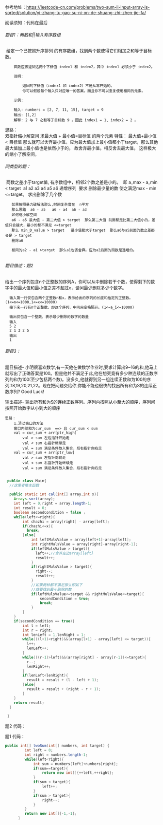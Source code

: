 参考地址：https://leetcode-cn.com/problems/two-sum-ii-input-array-is-sorted/solution/yi-zhang-tu-gao-su-ni-on-de-shuang-zhi-zhen-jie-fa/



阅读须知：代码在最后

###### 题目1：两数和||输入有序数组

​        给定一个已按照升序排列 的有序数组，找到两个数使得它们相加之和等于目标数。

        函数应该返回这两个下标值 index1 和 index2，其中 index1 必须小于 index2。
    
        说明:
    
            返回的下标值（index1 和 index2）不是从零开始的。
            你可以假设每个输入只对应唯一的答案，而且你不可以重复使用相同的元素。
    
        示例:
    
        输入: numbers = [2, 7, 11, 15], target = 9
        输出: [1,2]
        解释: 2 与 7 之和等于目标数 9 。因此 index1 = 1, index2 = 2 。

 思路：       
      双指针缩小解空间
      求最大值 + 最小值=目标值   的两个元素
      特性： 最大值+最小值< 目标值  那么就可以舍弃最小值。应为最大值加上最小值都小于target，那么其他最大值加上最小值也是依然小于的。
            故舍弃最小值。相反舍去最大值。
      这样极大的缩小了解空间。
      

###### 同类型的题：      

​       两数之差小于target值,        有序数组中，相邻2个数之差是小的。
​       即  a_max  - a_min  < target 
​       a1  a2 a3 a4 a5 a6   递增序列
​       要求   删除最少量的数 使之满足max - min <=target。 求出删除了几个数
​       

       如果按照暴力破解法那么,时间复杂度在  n平方
       那么思路  a6 - a5   a6 - a4  a6 - a3
       如何缩小解空间
       a6 - a5 最大值 - 第二大值 > target  那么第二大值 前面都是比第二大值小的，差值只会越大，最小的都不满足 <=target
       那么 min_D_value > target   最小值都大于target  那么a6与a5前面的数之差都会是 > target
       删除a6
       
       相同的a2 - a1 >target  那么a1也该舍弃。应为a2后面的函数是递增的。
######     

###### 题目描述：题2

​      给出一个序列包含n个正整数的序列A，你可以从中删除若干个数，使得剩下的数字中的最大值和最小值之差不超过x，请问最少删除多少个数字。
​      

      输入第一行仅包含两个正整数n和x，表示给出的序列的长度和给定的正整数。(1<=n<=1000,1<=x<=10000)
      接下来一行有n个正整数，即这个序列，中间用空格隔开。(1<=a_i<=10000)
      
      输出仅包含一个整数，表示最少删除的数字的数量
      输入
      5 2
      2 1 3 2 5
      输出
      1

######      题目3：

题目描述-
		小明很喜欢数学,有一天他在做数学作业时,要求计算出9~16的和,他马上就写出了正确答案是100。但是他并不满足于此,他在想究竟有多少种连续的正数序列的和为100(至少包括两个数)。没多久,他就得到另一组连续正数和为100的序列:18,19,20,21,22。现在把问题交给你,你能不能也很快的找出所有和为S的连续正数序列? Good Luck!

输出描述- 输出所有和为S的连续正数序列。序列内按照从小至大的顺序，序列间按照开始数字从小到大的顺序

```
思路：
 	1.滑动窗口的方法
 	窗口内部和为cur_sum  ==> 且 cur_sum < sum
 	val = cur_sum + arr[ptr_high]
		val > sum 左边指针开始走
		val < sum 右指针继续走
		val = sum 满足条件放入集合，后右指针向右走
	val = cur_sum + arr[ptr_low]
		val > sum 左指针向前走
		val < sum 右指针开始继续走
		val = sum 满足条件放入集合，后右指针向右走
	
```



```java
 public class Main{
  //这里省略主函数
  
  public static int cal(int[] array,int x){
    Arrays.sort(array);
    int left = 0,right = array.length-1;
    int result = 0;
    boolean secondCondition = false ;
    while(left<=right){
        int chazhi = array[right] - array[left];
        if(chazhi<=x){
          break;
        }else{
            int leftMulsValue = array[left+1]-array[left];
            int rightMulsValue = array[right]-array[right-1];
            if(leftMulsValue > target){
              left++;//舍弃左边array[left]
              result++;
            }
            if(rightMulsValue > target){
              right--;
              result++;
            }
            //如果两种都不满足那么即如下
            //就要找到最小删除的数
            if(leftMulsValue<=target && rightMulsValue<=target){
                secondCondition = true;
                break;
            }     
        }
    }
    if(secondCondition == true){
        int l = left;
        int r = right;
        int lenLeft = 1,lenRight = 1;
        while(((l+1)<right)&&(array[l+1] - array[left] <= target)){
          l++;
          lenLeft++;
        }
        while(((r-1)>left)&&(array[right] - array[r-1])<=target){
          r--;
          lenRight++;
        }
        if(lenLeft<lenRight){
          result = result + (l - left + 1);
        }else{
          result = result + (right - r + 1);
        }
    }
    return result;
  }
 
 }
```

题2  代码：
      
      
        
题1  代码：

```java
public int[] twoSum(int[] numbers, int target) {
         int left = 0;
         int right = numbers.length-1;
         while(left<right){
             int sum = numbers[left]+numbers[right];
             if(sum==target){
                 return new int[]{++left,++right};
             }
             if(sum < target){
                 left++;
             }
             if(sum > target){
                 right--;
             }
         }
         return new int[]{-1,-1};
      }
```


